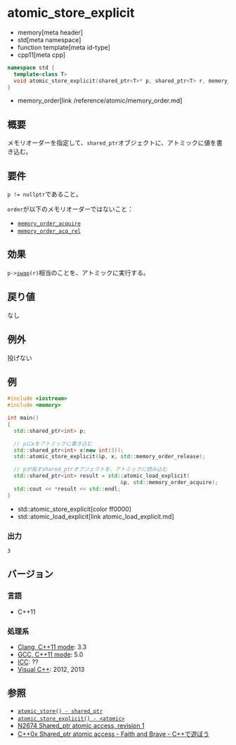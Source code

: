 # atomic_store_explicit
* memory[meta header]
* std[meta namespace]
* function template[meta id-type]
* cpp11[meta cpp]

```cpp
namespace std {
  template<class T>
  void atomic_store_explicit(shared_ptr<T>* p, shared_ptr<T> r, memory_order order);
}
```
* memory_order[link /reference/atomic/memory_order.md]

## 概要
メモリオーダーを指定して、`shared_ptr`オブジェクトに、アトミックに値を書き込む。


## 要件
`p != nullptr`であること。

`order`が以下のメモリオーダーではないこと：

- [`memory_order_acquire`](/reference/atomic/memory_order.md)
- [`memory_order_acq_rel`](/reference/atomic/memory_order.md)


## 効果
`p->`[`swap`](swap.md)`(r)`相当のことを、アトミックに実行する。


## 戻り値
なし


## 例外
投げない


## 例
```cpp example
#include <iostream>
#include <memory>

int main()
{
  std::shared_ptr<int> p;

  // pにxをアトミックに書き込む
  std::shared_ptr<int> x(new int(3));
  std::atomic_store_explicit(&p, x, std::memory_order_release);

  // pが指すshared_ptrオブジェクトを、アトミックに読み込む
  std::shared_ptr<int> result = std::atomic_load_explicit(
                                    &p, std::memory_order_acquire);
  std::cout << *result << std::endl;
}
```
* std::atomic_store_explicit[color ff0000]
* std::atomic_load_explicit[link atomic_load_explicit.md]

### 出力
```
3
```


## バージョン
### 言語
- C++11

### 処理系
- [Clang, C++11 mode](/implementation.md#clang): 3.3
- [GCC, C++11 mode](/implementation.md#gcc): 5.0
- [ICC](/implementation.md#icc): ??
- [Visual C++](/implementation.md#visual_cpp): 2012, 2013


## 参照
- [`atomic_store() - shared_ptr`](atomic_store.md)
- [`atomic_store_explicit() - <atomic>`](/reference/atomic/atomic_store_explicit.md)
- [N2674 Shared_ptr atomic access, revision 1](http://www.open-std.org/jtc1/sc22/wg21/docs/papers/2008/n2674.htm)
- [C++0x Shared_ptr atomic access - Faith and Brave - C++で遊ぼう](http://faithandbrave.hateblo.jp/entry/20081015/1224066366)


